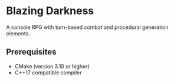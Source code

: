 # Blazing Darkness
A console RPG with turn-based combat and procedural generation elements.

## Prerequisites

- CMake (version 3.10 or higher)
- C++17 compatible compiler